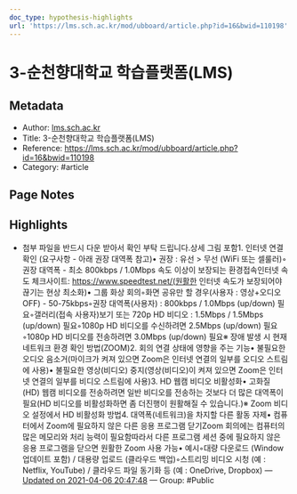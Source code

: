 ```yaml
---
doc_type: hypothesis-highlights
url: 'https://lms.sch.ac.kr/mod/ubboard/article.php?id=16&bwid=110198'
---
```


# 3-순천향대학교 학습플랫폼(LMS)

## Metadata
- Author: [lms.sch.ac.kr]()
- Title: 3-순천향대학교 학습플랫폼(LMS)
- Reference: https://lms.sch.ac.kr/mod/ubboard/article.php?id=16&bwid=110198
- Category: #article

## Page Notes
## Highlights
- 첨부 파일을 반드시 다운 받아서 확인 부탁 드립니다.상세 그림 포함1. 인터넷 연결 확인 (요구사항 - 아래 권장 대역폭 참고)• 권장 : 유선 > 무선 (WiFi 또는 셀룰러)◦권장 대역폭 - 최소 800kbps / 1.0Mbps 속도 이상이 보장되는 환경접속인터넷 속도 체크사이트: https://www.speedtest.net/(원활한 인터넷 속도가 보장되어야 끊기는 현상 최소화)• 그룹 화상 회의◦화면 공유만 할 경우(사용자 : 영상+오디오 OFF) - 50-75kbps◦권장 대역폭(사용자) : 800kbps / 1.0Mbps (up/down) 필요◦갤러리(접속 사용자)보기 또는 720p HD 비디오 : 1.5Mbps / 1.5Mbps (up/down) 필요◦1080p HD 비디오를 수신하려면 2.5Mbps (up/down) 필요◦1080p HD 비디오를 전송하려면 3.0Mbps (up/down) 필요※ 장애 발생 시 현재 네트워크 환경 확인 방법(ZOOM)2. 회의 연결 상태에 영향을 주는 기능• 불필요한 오디오 음소거(마이크가 켜져 있으면 Zoom은 인터넷 연결의 일부를 오디오 스트림에 사용)• 불필요한 영상(비디오) 중지(영상(비디오)이 켜져 있으면 Zoom은 인터넷 연결의 일부를 비디오 스트림에 사용)3. HD 웹캠 비디오 비활성화• 고화질 (HD) 웹캠 비디오를 전송하려면 일반 비디오를 전송하는 것보다 더 많은 대역폭이 필요(HD 비디오를 비활성화하면 좀 더진행이 원활해질 수 있습니다.)※ Zoom 비디오 설정에서 HD 비활성화 방법4. 대역폭(네트워크)을 차지할 다른 활동 자제• 컴퓨터에서 Zoom에 필요하지 않은 다른 응용 프로그램 닫기Zoom 회의에는 컴퓨터의 많은 메모리와 처리 능력이 필요함따라서 다른 프로그램 세션 중에 필요하지 않은 응용 프로그램을 닫으면 원활한 Zoom 사용 가능• 예시◦대량 다운로드 (Window업데이트 포함) / 대용량 업로드 (클라우드 백업)◦스트리밍 비디오 시청 (예 : Netflix, YouTube) / 클라우드 파일 동기화 등 (예 : OneDrive, Dropbox) — [Updated on 2021-04-06 20:47:48](https://hyp.is/6RrrtJbNEeuh65c9xPR4Zg/lms.sch.ac.kr/mod/ubboard/article.php?id=16&bwid=110198) — Group: #Public




